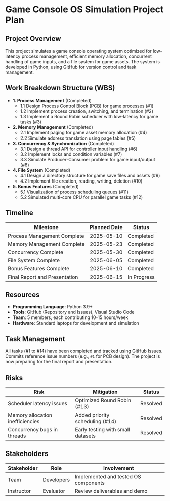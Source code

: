 # Game Console OS Simulation Project Plan

## Project Overview
This project simulates a game console operating system optimized for low-latency process management, efficient memory allocation, concurrent handling of game inputs, and a file system for game assets. The system is developed in Python, using GitHub for version control and task management.

## Work Breakdown Structure (WBS)
- **1. Process Management** (Completed)
  - 1.1 Design Process Control Block (PCB) for game processes (#1)
  - 1.2 Implement process creation, switching, and termination (#2)
  - 1.3 Implement a Round Robin scheduler with low-latency for game tasks (#3)
- **2. Memory Management** (Completed)
  - 2.1 Implement paging for game asset memory allocation (#4)
  - 2.2 Simulate address translation using page tables (#5)
- **3. Concurrency & Synchronization** (Completed)
  - 3.1 Design a thread API for controller input handling (#6)
  - 3.2 Implement locks and condition variables (#7)
  - 3.3 Simulate Producer-Consumer problem for game input/output (#8)
- **4. File System** (Completed)
  - 4.1 Design a directory structure for game save files and assets (#9)
  - 4.2 Implement file creation, reading, writing, deletion (#10)
- **5. Bonus Features** (Completed)
  - 5.1 Visualization of process scheduling queues (#11)
  - 5.2 Simulated multi-core CPU for parallel game tasks (#12)

## Timeline
| Milestone                     | Planned Date | Status      |
|-------------------------------|--------------|-------------|
| Process Management Complete   | 2025-05-10   | Completed   |
| Memory Management Complete    | 2025-05-23   | Completed   |
| Concurrency Complete          | 2025-05-30   | Completed   |
| File System Complete          | 2025-06-05   | Completed   |
| Bonus Features Complete       | 2025-06-10   | Completed   |
| Final Report and Presentation | 2025-06-15   | In Progress |

## Resources
- **Programming Language**: Python 3.9+
- **Tools**: GitHub (Repository and Issues), Visual Studio Code
- **Team**: 5 members, each contributing 10-15 hours/week
- **Hardware**: Standard laptops for development and simulation

## Task Management
All tasks (#1 to #14) have been completed and tracked using GitHub Issues. Commits reference issue numbers (e.g., `#1` for PCB design). The project is now preparing for the final report and presentation.

## Risks
| Risk                              | Mitigation                     | Status    |
|-----------------------------------|--------------------------------|-----------|
| Scheduler latency issues          | Optimized Round Robin (#13)    | Resolved  |
| Memory allocation inefficiencies  | Added priority scheduling (#14) | Resolved  |
| Concurrency bugs in threads       | Early testing with small datasets | Resolved |

## Stakeholders
| Stakeholder | Role                | Involvement                     |
|-------------|---------------------|---------------------------------|
| Team        | Developers          | Implemented and tested OS components |
| Instructor  | Evaluator           | Review deliverables and demo    |
